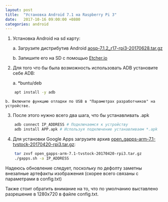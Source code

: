 ```yaml
---
layout: post
title:  "Установка Android 7.1 на Raspberry Pi 3"
date:   2017-10-16 09:00:00 +0800
categories: android
---
```


1. Установка Android на sd карту:

	a. Загрузите дистрибутив Android [aosp-7.1.2_r17-rpi3-20170628.tar.gz][AOSP]
		

	b. Запишите его на SD с помощью [Etcher.io](https://etcher.io)


2. Для того что бы была возможность использовать ADB установите себе ADB:

	a. *buntu/deb
```sh
	apt install -y adb
```
	b. Включите функцию отладки по USB в "Параметрах разработчиков" на устройстве.

3. После этого нужно всего два шага, что бы устанавливать .apk 
```sh
	adb connect IP_ADDRESS # Подключаемся к устройству
	adb install APP.apk # Используя подключение устанавливаем *.apk
```

4. Для установки Google Apps загрузите архив [open_gapps-arm-7.1-tvstock-20170420-rpi3.tar.gz][GApps]:
```sh
	tar zxvf open_gapps-arm-7.1-tvstock-20170420-rpi3.tar.gz
	./gapps.sh -a IP_ADDRESS
```

Надеюсь обновление следует, поскольку по дефолту заметны внезапные артефакты изображения (скорее всего связаны с параметрами в config.txt)

Также стоит обратить внимание на то, что по умолчанию выставлено разрешение в 1280х720 в файле config.txt.

   [GApps]: <https://files.ime.moe/Android/Raspberry.Pi.3/open_gapps-arm-7.1-tvstock-20170420-rpi3.tar.gz>
   [AOSP]: <https://files.ime.moe/Android/Raspberry.Pi.3/aosp-7.1.2_r17-rpi3-20170628.tar.gz>